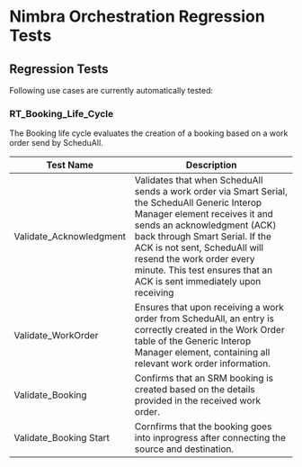 # Nimbra Orchestration Regression Tests

## Regression Tests

Following use cases are currently automatically tested:

### RT_Booking_Life_Cycle

The Booking life cycle evaluates the creation of a booking based on a work order send by ScheduAll.

| Test Name | Description |
|--|--|
|Validate_Acknowledgment|Validates that when ScheduAll sends a work order via Smart Serial, the ScheduAll Generic Interop Manager element receives it and sends an acknowledgment (ACK) back through Smart Serial. If the ACK is not sent, ScheduAll will resend the work order every minute. This test ensures that an ACK is sent immediately upon receiving|
|Validate_WorkOrder|Ensures that upon receiving a work order from ScheduAll, an entry is correctly created in the Work Order table of the Generic Interop Manager element, containing all relevant work order information.|
|Validate_Booking|Confirms that an SRM booking is created based on the details provided in the received work order.|
|Validate_Booking Start|Cornfirms that the booking goes into inprogress after connecting the source and destination.|
